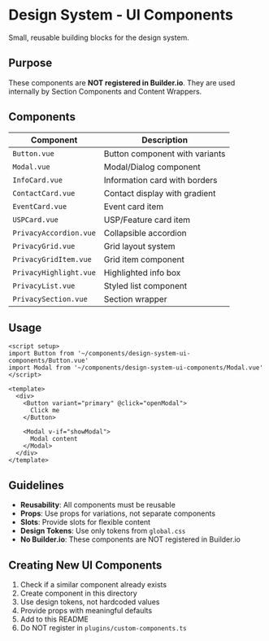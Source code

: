 # Design System - UI Components

Small, reusable building blocks for the design system.

## Purpose

These components are **NOT registered in Builder.io**. They are used internally by Section Components and Content Wrappers.

## Components

| Component | Description |
|-----------|-------------|
| `Button.vue` | Button component with variants |
| `Modal.vue` | Modal/Dialog component |
| `InfoCard.vue` | Information card with borders |
| `ContactCard.vue` | Contact display with gradient |
| `EventCard.vue` | Event card item |
| `USPCard.vue` | USP/Feature card item |
| `PrivacyAccordion.vue` | Collapsible accordion |
| `PrivacyGrid.vue` | Grid layout system |
| `PrivacyGridItem.vue` | Grid item component |
| `PrivacyHighlight.vue` | Highlighted info box |
| `PrivacyList.vue` | Styled list component |
| `PrivacySection.vue` | Section wrapper |

## Usage

```vue
<script setup>
import Button from '~/components/design-system-ui-components/Button.vue'
import Modal from '~/components/design-system-ui-components/Modal.vue'
</script>

<template>
  <div>
    <Button variant="primary" @click="openModal">
      Click me
    </Button>

    <Modal v-if="showModal">
      Modal content
    </Modal>
  </div>
</template>
```

## Guidelines

- **Reusability**: All components must be reusable
- **Props**: Use props for variations, not separate components
- **Slots**: Provide slots for flexible content
- **Design Tokens**: Use only tokens from `global.css`
- **No Builder.io**: These components are NOT registered in Builder.io

## Creating New UI Components

1. Check if a similar component already exists
2. Create component in this directory
3. Use design tokens, not hardcoded values
4. Provide props with meaningful defaults
5. Add to this README
6. Do NOT register in `plugins/custom-components.ts`

